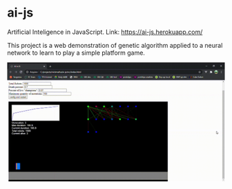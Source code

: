 # ai-js

Artificial Inteligence in JavaScript. Link: https://ai-js.herokuapp.com/

This project is a web demonstration of genetic algorithm applied to a neural network to learn to play a simple platform game.

![alt text](https://github.com/nickmafra/ai-js/blob/main/img/ai-js-2021-03-02.gif?raw=true)
